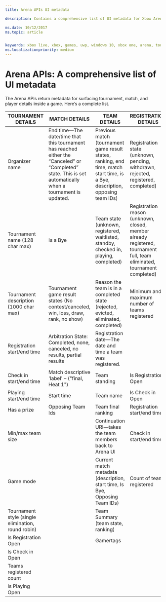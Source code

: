 ```yaml
---
title: Arena APIs UI metadata

description: Contains a comprehensive list of UI metadata for Xbox Arena APIs.

ms.date: 10/12/2017
ms.topic: article


keywords: xbox live, xbox, games, uwp, windows 10, xbox one, arena, tournament, ux
ms.localizationpriority: medium
---
```


# Arena APIs: A comprehensive list of UI metadata

The Arena APIs return metadata for surfacing tournament, match, and player details inside a game. Here’s a complete list.

TOURNAMENT DETAILS	| MATCH DETAILS	| TEAM DETAILS	| REGISTRATION DETAILS
--- | --- | --- | ---
Organizer name | End time—The date/time that this tournament has reached either the “Canceled” or “Completed” state. This is set automatically when a tournament is updated. | Previous match (tournament game result states, ranking, end time, match start time, is a Bye, description, opposing team IDs) | Registration state (unknown, pending, withdrawn, rejected, registered, completed)
Tournament name (128 char max) | Is a Bye	| Team state (unknown, registered, waitlisted, standby, checked in, playing, completed) | Registration reason (unknown, closed, member already registered, tournament full, team eliminated, tournament completed)
Tournament description (1000 char max) | Tournament game result states (No contest/canceled, win, loss, draw, rank, no show) | Reason the team is in a completed state (rejected, evicted, eliminated, completed) | Minimum and maximum number of teams registered
Registration start/end time | Arbitration State: Completed, none, canceled, no results, partial results | Registration date—The date and time a team was registered. |
Check in start/end time | Match descriptive 'label' – ("final, Heat 1") | Team standing | Is Registration Open
Playing start/end time | Start time | Team name | Is Check in Open
Has a prize | Opposing Team Ids | Team final ranking | Registration start/end time
Min/max team size | | Continuation URI—takes the team members back to Arena UI | Check in start/end time
Game mode | | Current match metadata (description, start time, Is Bye, Opposing Team IDs) | Count of teams registered
Tournament style (single elimination, round robin) | | Team Summary (team state, ranking) |
Is Registration Open | | Gamertags |
Is Check in Open | | |
Teams registered count | | |
Is Playing Open | | |
